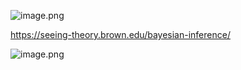 ![image.png](https://i.loli.net/2020/01/14/UrCKEOn6DuXwdIL.png)



https://seeing-theory.brown.edu/bayesian-inference/



![image.png](https://i.loli.net/2020/01/14/RpJxmaFH7y4NX1g.png)